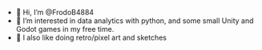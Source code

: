 - 👋 Hi, I’m @FrodoB4884
- 👀 I’m interested in data analytics with python, and some small Unity and Godot games in my free time.
- 👾 I also like doing retro/pixel art and sketches
